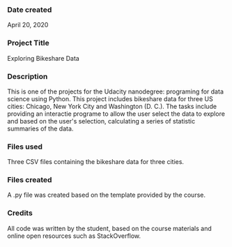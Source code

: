 ### Date created
April 20, 2020

### Project Title
Exploring Bikeshare Data  

### Description
This is one of the projects for the Udacity nanodegree: programing for data science using Python. This project includes bikeshare data for three US cities: Chicago, New York City and Washington (D. C.). The tasks include providing an interactie programe to allow the user select the data to explore and based on the user's selection, calculating a series of statistic summaries of the data. 

### Files used
Three CSV files containing the bikeshare data for three cities. 

### Files created
A .py file was created based on the template provided by the course. 

### Credits
All code was written by the student, based on the course materials and online open resources such as StackOverflow. 

